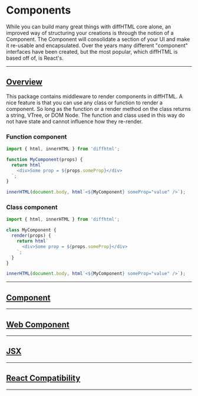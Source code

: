 # Components

While you can build many great things with diffHTML core alone, an improved way
of structuring your creations is through the notion of a Component. The
Component will consolidate a section of your UI and make it re-usable and
encapsulated. Over the years many different "component" interfaces have been
created, but the most popular, which diffHTML is based off of, is React's.

<a name="overview"></a>

---

## <a href="#overview">Overview</a>

This package contains middleware to render components in diffHTML. A nice
feature is that you can use any class or function to render a component. So
long as the function or a render method on the class returns a string, VTree,
or DOM Node. The function and class used in this way do not have state and
cannot influence how they re-render.

### Function component

```javascript
import { html, innerHTML } from 'diffhtml';

function MyComponent(props) {
  return html`
    <div>Some prop = ${props.someProp}</div>
  `;
}

innerHTML(document.body, html`<${MyComponent} someProp="value" />`);
```

### Class component

```javascript
import { html, innerHTML } from 'diffhtml';

class MyComponent {
  render(props) {
    return html`
      <div>Some prop = ${props.someProp}</div>
    `;
  }
}

innerHTML(document.body, html`<${MyComponent} someProp="value" />`);
```

<a name="component"></a>

---

## <a href="#component">Component</a>

<a name="web-component"></a>

---

## <a href="#web-component">Web Component</a>

<a name="jsx"></a>

---

## <a href="#jsx">JSX</a>

<a name="react-compatibility"></a>

---

## <a href="#react-compatibility">React Compatibility</a>

---
